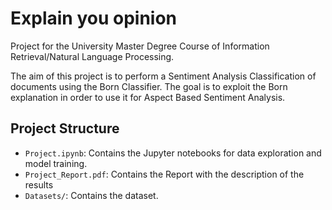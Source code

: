 # Explain you opinion
Project for the University Master Degree Course of Information Retrieval/Natural Language Processing.

The aim of this project is to perform a Sentiment Analysis Classification of documents using the Born Classifier. The goal is to exploit the Born explanation in order to use it for Aspect Based Sentiment Analysis. 


## Project Structure

- `Project.ipynb`: Contains the Jupyter notebooks for data exploration and model training.
- `Project_Report.pdf`: Contains the Report with the description of the results
- `Datasets/`: Contains the dataset.

